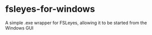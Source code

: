 # fsleyes-for-windows
A simple .exe wrapper for FSLeyes, allowing it to be started from the Windows GUI
